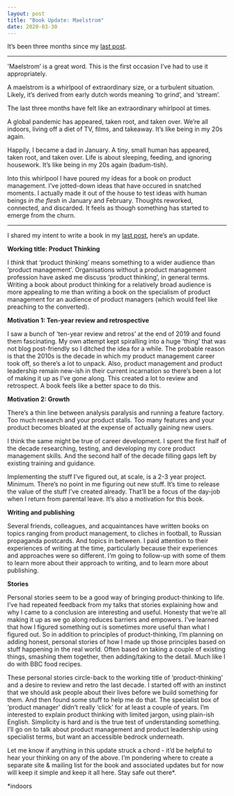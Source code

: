 ```yaml
---
layout: post
title: "Book Update: Maelstrom"
date: 2020-03-30
---
```


It’s been three months since my [last post](https://scottcolfer.com/2020/01/06/2020-vision.html). 

***


'Maelstrom’ is a great word. This is the first occasion I’ve had to use it appropriately.

A maelstrom is a whirlpool of extraordinary size, or a turbulent situation. Likely, it’s derived from early dutch words meaning ‘to grind’, and ‘stream’.

The last three months have felt like an extraordinary whirlpool at times. 

A global pandemic has appeared, taken root, and taken over. We’re all indoors, living off a diet of TV, films, and takeaway. It’s like being in my 20s again.  

Happily, I became a dad in January. A tiny, small human has appeared, taken root, and taken over. Life is about sleeping, feeding, and ignoring housework. It’s like being in my 20s again (badum-tish).

Into this whirlpool I have poured my ideas for a book on product management. I’ve jotted-down ideas that have occured in snatched moments. I actually made it out of the house to test ideas with human beings *in the flesh* in January and February. Thoughts reworked, connected, and discarded. It feels as though something has started to emerge from the churn.

***


I shared my intent to write a book in my [last post](https://scottcolfer.com/2020/01/06/2020-vision.html), here’s an update.

**Working title: Product Thinking**

I *think* that ‘product thinking’ means something to a wider audience than ‘product management’. Organisations without a  product management profession have asked me discuss ‘product thinking’, in general terms.  Writing a book about product thinking for a relatively broad audience is more appealing to me than writing a book on the specialism of product management for an audience of product managers (which would feel like preaching to the converted). 

**Motivation 1: Ten-year review and retrospective**

I saw a bunch of ‘ten-year review and retros’ at the end of 2019 and found them fascinating. My own attempt kept spiralling into a huge ‘thing’ that was not blog post-friendly so I ditched the idea for a while. The probable reason is that the 2010s is the decade in which my product management career took off, so there’s a lot to unpack. Also, product management and product leadership remain new-ish in their current incarnation so there’s been a lot of making it up as I’ve gone along. This created a lot to review and retrospect. A book feels like a better space to do this.

**Motivation 2: Growth**

There’s a thin line between analysis paralysis and running a feature factory. Too much research and your product stalls. Too many features and your product becomes bloated at the expense of actually gaining new users. 

I think the same might be true of career development. I spent the first half of the decade researching, testing, and developing my core product management skills. And the second half of the decade filling gaps left by existing training and guidance. 

Implementing the stuff I’ve figured out, at scale, is a 2-3 year project. Minimum. There’s no point in me figuring out new stuff. It’s time to release the value of the stuff I’ve created already. That’ll be a focus of the day-job when I return from parental leave. It’s also a motivation for this book.

**Writing and publishing**

Several friends, colleagues, and acquaintances have written books on topics ranging from product management, to cliches in football, to Russian propaganda postcards. And topics in between. I paid attention to their experiences of writing at the time, particularly because their experiences and approaches were so different. I’m going to follow-up with some of them to learn more about their approach to writing, and to learn more about publishing.

**Stories**

Personal stories seem to be a good way of bringing product-thinking to life. I’ve had repeated feedback from my talks that stories explaining how and why I came to a conclusion are interesting and useful. Honesty that we’re all making it up as we go along reduces barriers and empowers. I’ve learned that how I figured something out is sometimes more useful than what I figured out. So in addition to principles of product-thinking, I’m planning on adding honest, personal stories of how I made up those principles based on stuff happening in the real world. Often based on taking a couple of existing things, smashing them together, then adding/taking to the detail. Much like I do with BBC food recipes.

These personal stories circle-back to the working title of ‘product-thinking’ and a desire to review and retro the last decade. I started off with an instinct that we should ask people about their lives before we build something for them. And then found some stuff to help me do that. The specialist box of ‘product manager’ didn’t really ‘click’ for at least a couple of years. I’m interested to explain product thinking with limited jargon, using plain-ish English. Simplicity is hard and is the true test of understanding something. I’ll go on to talk about product management and product leadership using specialist terms, but want an accessible bedrock underneath.

Let me know if anything in this update struck a chord - it’d be helpful to hear your thinking on any of the above. I’m pondering where to create a separate site & mailing list for the book and associated updates but for now will keep it simple  and keep it all here. Stay safe out there*.

*indoors
